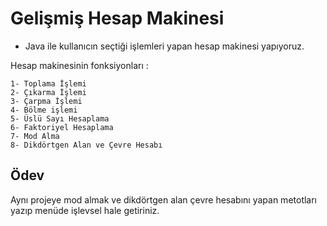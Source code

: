 # Gelişmiş Hesap Makinesi

- Java ile kullanıcın seçtiği işlemleri yapan hesap makinesi yapıyoruz.

Hesap makinesinin fonksiyonları :

```
1- Toplama İşlemi
2- Çıkarma İşlemi
3- Çarpma İşlemi
4- Bölme işlemi
5- Üslü Sayı Hesaplama
6- Faktoriyel Hesaplama
7- Mod Alma
8- Dikdörtgen Alan ve Çevre Hesabı
```

## Ödev

Aynı projeye mod almak ve dikdörtgen alan çevre hesabını yapan metotları yazıp menüde işlevsel hale getiriniz.
